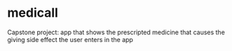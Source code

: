# medicall
Capstone project: app that shows the prescripted medicine that causes the giving side effect the user enters in the app
